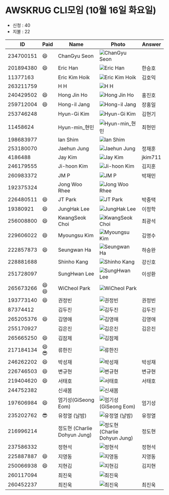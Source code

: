 # AWSKRUG CLI모임 (10월 16일 화요일)

* 신청 : 40
* 지불 : 22

ID | Paid | Name | Photo | Answer
-- | ---- | ---- | ----- | ------
234700151 | :smile: | ChanGyu Seon | ![ChanGyu Seon](https://secure.meetupstatic.com/photos/member/8/a/e/f/thumb_269975567.jpeg) |
201894380 | :smile: | Eric Han | ![Eric Han](https://secure.meetupstatic.com/photos/member/6/8/5/7/thumb_277466711.jpeg) | 한승호
11377163 | | Eric Kim Hoik | ![Eric Kim Hoik](https://secure.meetupstatic.com/photos/member/8/2/d/4/thumb_85173492.jpeg) | 김호익
263211759 | | H H | ![H H](https://secure.meetupstatic.com/photos/member/e/7/c/9/thumb_280619337.jpeg) |
240429502 | :smile: | Hong Jin Ho | ![Hong Jin Ho](https://secure.meetupstatic.com/photos/member/5/9/f/5/thumb_276683029.jpeg) | 홍진호
259712004 | :smile: | Hong-il Jang | ![Hong-il Jang](https://secure.meetupstatic.com/photos/member/6/c/6/c/thumb_279207756.jpeg) | 장홍일
253746248 | | Hyun-Gi Kim | ![Hyun-Gi Kim](https://secure.meetupstatic.com/photos/member/5/c/1/6/thumb_280583574.jpeg) | 김현기
11458624 | | Hyun-min_현민 | ![Hyun-min_현민](https://secure.meetupstatic.com/photos/member/6/9/f/2/thumb_42267122.jpeg) | 최현민
198683977 | | Ian Shim | ![Ian Shim](https://secure.meetupstatic.com/photos/member/8/f/8/a/thumb_253296746.jpeg) |
253180070 | | Jaehun Jung | ![Jaehun Jung](https://secure.meetupstatic.com/photos/member/9/e/5/9/thumb_276700537.jpeg) | 정재훈
4186488 | | Jay Kim | ![Jay Kim](https://secure.meetupstatic.com/photos/member/3/c/b/6/thumb_143295542.jpeg) | jkim711
246179555 | | Ji-hoon Kim | ![Ji-hoon Kim](https://secure.meetupstatic.com/photos/member/b/c/b/8/thumb_273888312.jpeg) | 김지훈
260983372 | | JM P | ![JM P](https://secure.meetupstatic.com/photos/member/c/a/0/2/thumb_279711714.jpeg) | 박재민
192375324 | | Jong Woo Rhee | ![Jong Woo Rhee](https://secure.meetupstatic.com/photos/member/1/0/1/f/thumb_249484127.jpeg) |
226480511 | :smile: | JT Park | ![JT Park](https://secure.meetupstatic.com/photos/member/4/6/a/4/thumb_266418084.jpeg) | 박중택
19380921 | :smile: | JungHak Lee | ![JungHak Lee](https://secure.meetupstatic.com/photos/member/3/9/6/e/thumb_211574702.jpeg) | 이정학
256008800 | :smile: | KwangSeok Choi | ![KwangSeok Choi](https://secure.meetupstatic.com/photos/member/d/f/c/0/thumb_277797280.jpeg) | 최광석
229606022 | :smile: | Myoungsu Kim | ![Myoungsu Kim](https://secure.meetupstatic.com/photos/member/b/5/b/d/thumb_267766525.jpeg) | 김명수
222857873 | :smile: | Seungwan Ha | ![Seungwan Ha](https://secure.meetupstatic.com/photos/member/e/2/1/4/thumb_266757876.jpeg) | 하승완
228881688 | | Shinho Kang | ![Shinho Kang](https://secure.meetupstatic.com/photos/member/a/4/3/9/thumb_278202041.jpeg) | 강신호
251728097 | | SungHwan Lee | ![SungHwan Lee](https://secure.meetupstatic.com/photos/member/3/a/4/d/thumb_276134925.jpeg) | 이성환
265673266 | :smile: :smile: | WiCheol Park | ![WiCheol Park](https://secure.meetupstatic.com/photos/member/1/8/1/d/thumb_281586173.jpeg) |
193773140 | :smile: | 권정빈 | ![권정빈](https://secure.meetupstatic.com/photos/member/3/d/6/4/thumb_250335716.jpeg) | 권정빈
87374412 | | 김두진 | ![김두진](https://secure.meetupstatic.com/photos/member/e/3/6/e/thumb_107758222.jpeg) | 김두진
265205376 | :smile: | 김영애 | ![김영애](https://secure.meetupstatic.com/photos/member/c/8/5/thumb_281403205.jpeg) | 김영애
255170927 | | 김은진 | ![김은진](https://secure.meetupstatic.com/photos/member/8/5/d/6/thumb_277474262.jpeg) | 김은진
265665250 | :smile: | 김잠제 | ![김잠제](https://secure.meetupstatic.com/photos/member/b/2/3/thumb_281582851.jpeg) |
217184134 | :smile: :sunglasses: | 류한진 | ![류한진](https://secure.meetupstatic.com/photos/member/e/7/d/6/thumb_273659350.jpeg) |
246262202 | :smile: | 박성재 | ![박성재](https://secure.meetupstatic.com/photos/member/6/0/7/e/thumb_273924702.jpeg) | 박성재
226746503 | :smile: | 변규현 | ![변규현](https://secure.meetupstatic.com/photos/member/4/9/thumb_270300073.jpeg) | 변규현
219404620 | :smile: | 서태호 | ![서태호](https://secure.meetupstatic.com/photos/member/d/e/9/e/thumb_263096990.jpeg) | 서태호
244752382 | | 신새봄 | ![신새봄](https://secure.meetupstatic.com/photos/member/b/9/3/8/thumb_273347416.jpeg) |
197606984 | :smile: | 엄기성(GiSeong Eom) | ![엄기성(GiSeong Eom)](https://secure.meetupstatic.com/photos/member/4/7/d/8/thumb_252558392.jpeg) | 엄기성
235202762 | :sunglasses: | 유정열 (날밤) | ![유정열 (날밤)](https://secure.meetupstatic.com/photos/member/7/5/f/3/thumb_275550195.jpeg) | 유정열
216996214 | | 정도현 (Charlie Dohyun Jung) | ![정도현 (Charlie Dohyun Jung)](https://secure.meetupstatic.com/photos/member/e/5/9/3/thumb_262018771.jpeg) | 정도현
237586332 | | 정현석 | ![정현석](https://secure.meetupstatic.com/photos/member/6/f/5/1/thumb_271048497.jpeg) | 정현석
225887887 | :smile: | 지영동 | ![지영동](https://secure.meetupstatic.com/photos/member/9/d/8/5/thumb_266140325.jpeg) | 지영동
250066938 | :smile: | 지현김 | ![지현김](https://secure.meetupstatic.com/photos/member/b/0/0/0/thumb_275745056.jpeg) | 김지현
260117094 | | 최진욱 | ![최진욱](https://secure.meetupstatic.com/photos/member/2/2/3/8/thumb_279368760.jpeg) |
260452237 | | 최진욱 | ![최진욱](https://secure.meetupstatic.com/photos/member/4/7/a/a/thumb_279498346.jpeg) | 최진욱
